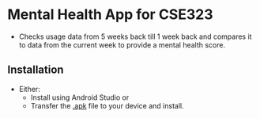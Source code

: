 # Mental Health App for CSE323
* Checks usage data from 5 weeks back till 1 week back and compares it to data from the current week to provide a mental health score.
## Installation
* Either:
    * Install using Android Studio or
    * Transfer the [.apk](app/build/outputs/apk/debug/) file to your device and install.

